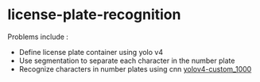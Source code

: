 # license-plate-recognition
Problems include :
  * Define license plate container using yolo v4   
  * Use segmentation to separate each character in the number plate
  * Recognize characters in number plates using cnn
[yolov4-custom_1000](https://drive.google.com/file/d/1r09xXltB287xWtOnQFfhZwVd2LcRLMRR/view?usp=sharing)


